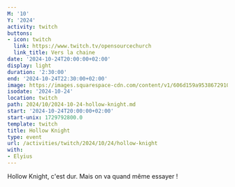 ```yaml
---
M: '10'
Y: '2024'
activity: twitch
buttons:
- icon: twitch
  link: https://www.twitch.tv/opensourcechurch
  link_title: Vers la chaine
date: '2024-10-24T20:00:00+02:00'
display: light
duration: '2:30:00'
end: '2024-10-24T22:30:00+02:00'
image: https://images.squarespace-cdn.com/content/v1/606d159a953867291018f801/1619987265163-9XILMVT3TK4HZ5X6538M/VH_01_1080pjpg.jpg
isodate: '2024-10-24'
location: twitch
path: 2024/10/2024-10-24-hollow-knight.md
start: '2024-10-24T20:00:00+02:00'
start-unix: 1729792800.0
template: twitch
title: Hollow Knight
type: event
url: /activities/twitch/2024/10/24/hollow-knight
with:
- Elyius
---
```

Hollow Knight, c'est dur. Mais on va quand même essayer !